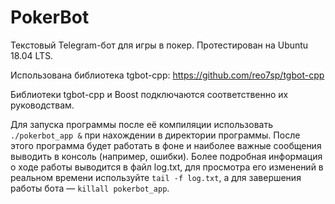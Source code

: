 # PokerBot
Текстовый Telegram-бот для игры в покер. Протестирован на Ubuntu 18.04 LTS. 

Использована библиотека tgbot-cpp: https://github.com/reo7sp/tgbot-cpp

Библиотеки tgbot-cpp и Boost подключаются соответственно их руководствам. 

Для запуска программы после её компиляции использовать <code>./pokerbot_app &</code> при нахождении в директории программы. После этого программа будет работать в фоне и наиболее важные сообщения выводить в консоль (например, ошибки). Более подробная информация о ходе работы выводится в файл log.txt, для просмотра его изменений в реальном времени используйте <code>tail -f log.txt</code>, а для завершения работы бота — <code>killall pokerbot_app</code>.
